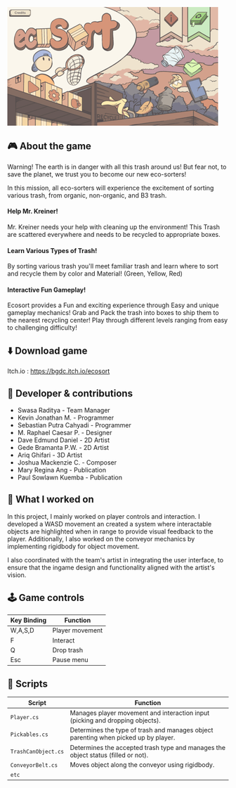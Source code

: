 ![image](../src/Ecosort/Ecosort_img.png)
## 🎮 About the game

Warning! The earth is in danger with all this trash around us! But fear not, to save the planet, we trust you to become our new eco-sorters!

In this mission, all eco-sorters will experience the excitement of sorting various trash, from organic, non-organic, and B3 trash.

#### Help Mr. Kreiner! 

Mr. Kreiner needs your help with cleaning up the environment! This Trash are scattered everywhere and needs to be recycled to appropriate boxes. 

#### Learn Various Types of Trash! 

By sorting various trash you'll meet familiar trash and learn where to sort and recycle them by color and Material! (Green, Yellow, Red)

#### Interactive Fun Gameplay! 

Ecosort provides a Fun and exciting experience through Easy and unique gameplay mechanics! Grab and Pack the trash into boxes to ship them to the nearest recycling center! Play through different levels ranging from easy to challenging difficulty!

## ⬇️ Download game
Itch.io : https://bgdc.itch.io/ecosort

## 👤 Developer & contributions
- Swasa Raditya	- Team Manager
- Kevin Jonathan M.	- Programmer
- Sebastian Putra Cahyadi - Programmer
- M. Raphael Caesar P. - Designer
- Dave Edmund Daniel - 2D Artist
- Gede Bramanta P.W. - 2D Artist
- Ariq Ghifari - 3D Artist
- Joshua Mackenzie C. - Composer
- Mary Regina Ang - Publication
- Paul Sowlawn Kuemba - Publication

## 💼 What I worked on
In this project, I mainly worked on player controls and interaction. I developed a WASD movement an created a system where interactable objects are highlighted when in range to provide visual feedback to the player. Additionally, I also worked on the conveyor mechanics by implementing rigidbody for object movement.

I also coordinated with the team's artist in integrating the user interface, to ensure that the ingame design and functionality aligned with the artist's vision.

## 🕹️ Game controls

| Key Binding       | Function          |
| ----------------- | ----------------- |
| W,A,S,D           | Player movement   |
| F                 | Interact          |
| Q                 | Drop trash        |
| Esc               | Pause menu        |

## 📜 Scripts

| Script       | Function                                                  |
| ------------------- | ------------------------------------------------------------ |
| `Player.cs` | Manages player movement and interaction input (picking and dropping objects). |
| `Pickables.cs`  | Determines the type of trash and manages object parenting when picked up by player. |
| `TrashCanObject.cs`  | Determines the accepted trash type and manages the object status (filled or not). |
| `ConveyorBelt.cs`  | Moves object along the conveyor using rigidbody. |
| `etc`  | |